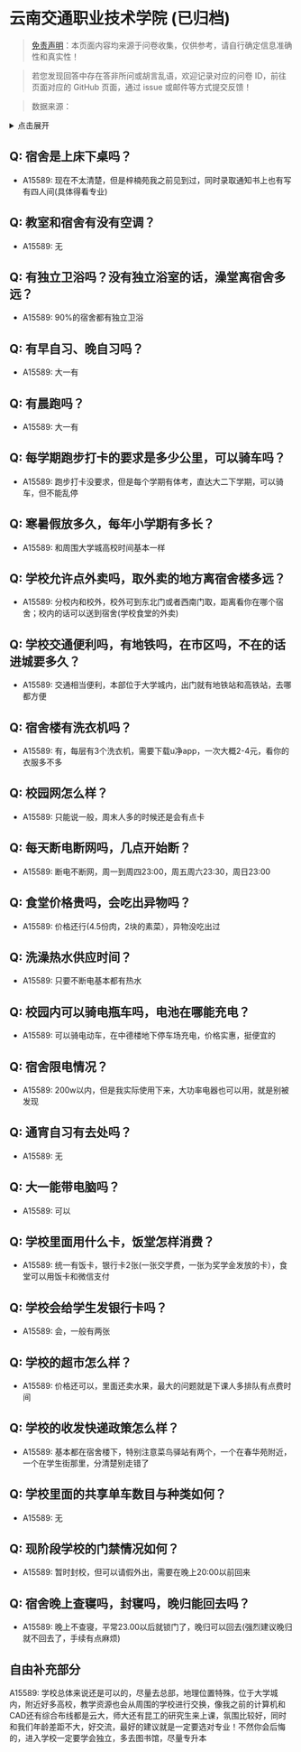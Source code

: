 # 云南交通职业技术学院 (已归档)

> [免责声明](https://colleges.chat/#_3)：本页面内容均来源于问卷收集，仅供参考，请自行确定信息准确性和真实性！

> 若您发现回答中存在答非所问或胡言乱语，欢迎记录对应的问卷 ID，前往页面对应的 GitHub 页面，通过 issue 或邮件等方式提交反馈！

> 数据来源：

<details><summary>点击展开</summary>
<ul>
<li>A15589: 匿名 (2022 年 07 月)</li>
</ul>
</details>

## Q: 宿舍是上床下桌吗？

- A15589: 现在不太清楚，但是梓楠苑我之前见到过，同时录取通知书上也有写有四人间(具体得看专业)

## Q: 教室和宿舍有没有空调？

- A15589: 无

## Q: 有独立卫浴吗？没有独立浴室的话，澡堂离宿舍多远？

- A15589: 90%的宿舍都有独立卫浴

## Q: 有早自习、晚自习吗？

- A15589: 大一有

## Q: 有晨跑吗？

- A15589: 大一有

## Q: 每学期跑步打卡的要求是多少公里，可以骑车吗？

- A15589: 跑步打卡没要求，但是每个学期有体考，直达大二下学期，可以骑车，但不能乱停

## Q: 寒暑假放多久，每年小学期有多长？

- A15589: 和周围大学城高校时间基本一样

## Q: 学校允许点外卖吗，取外卖的地方离宿舍楼多远？

- A15589: 分校内和校外，校外可到东北门或者西南门取，距离看你在哪个宿舍；校内的话可以送到宿舍(学校食堂的外卖)

## Q: 学校交通便利吗，有地铁吗，在市区吗，不在的话进城要多久？

- A15589: 交通相当便利，本部位于大学城内，出门就有地铁站和高铁站，去哪都方便

## Q: 宿舍楼有洗衣机吗？

- A15589: 有，每层有3个洗衣机，需要下载u净app，一次大概2-4元，看你的衣服多不多

## Q: 校园网怎么样？

- A15589: 只能说一般，周末人多的时候还是会有点卡

## Q: 每天断电断网吗，几点开始断？

- A15589: 断电不断网，周一到周四23:00，周五周六23:30，周日23:00

## Q: 食堂价格贵吗，会吃出异物吗？

- A15589: 价格还行(4.5份肉，2块的素菜），异物没吃出过

## Q: 洗澡热水供应时间？

- A15589: 只要不断电基本都有热水

## Q: 校园内可以骑电瓶车吗，电池在哪能充电？

- A15589: 可以骑电动车，在中德楼地下停车场充电，价格实惠，挺便宜的

## Q: 宿舍限电情况？

- A15589: 200w以内，但是我实际使用下来，大功率电器也可以用，就是别被发现

## Q: 通宵自习有去处吗？

- A15589: 无

## Q: 大一能带电脑吗？

- A15589: 可以

## Q: 学校里面用什么卡，饭堂怎样消费？

- A15589: 统一有饭卡，银行卡2张(一张交学费，一张为奖学金发放的卡），食堂可以用饭卡和微信支付

## Q: 学校会给学生发银行卡吗？

- A15589: 会，一般有两张

## Q: 学校的超市怎么样？

- A15589: 价格还可以，里面还卖水果，最大的问题就是下课人多排队有点费时间

## Q: 学校的收发快递政策怎么样？

- A15589: 基本都在宿舍楼下，特别注意菜鸟驿站有两个，一个在春华苑附近，一个在学生街那里，分清楚别走错了

## Q: 学校里面的共享单车数目与种类如何？

- A15589: 无

## Q: 现阶段学校的门禁情况如何？

- A15589: 暂时封校，但可以请假外出，需要在晚上20:00以前回来

## Q: 宿舍晚上查寝吗，封寝吗，晚归能回去吗？

- A15589: 晚上不查寝，平常23.00以后就锁门了，晚归可以回去(强烈建议晚归就不回去了，手续有点麻烦)

## 自由补充部分

A15589: 学校总体来说还是可以的，尽量去总部，地理位置特殊，位于大学城内，附近好多高校，教学资源也会从周围的学校进行交换，像我之前的计算机和CAD还有综合布线都是云大，师大还有昆工的研究生来上课，氛围比较好，同时和我们年龄差距不大，好交流，最好的建议就是一定要选对专业！不然你会后悔的，进入学校一定要学会独立，多去图书馆，尽量专升本